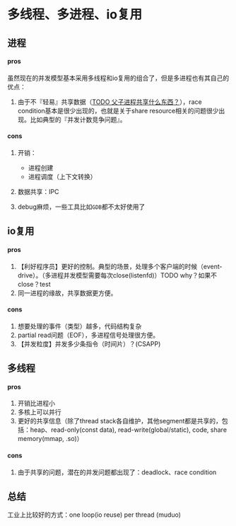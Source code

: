 # 多线程、多进程、io复用


## 进程



#### pros

虽然现在的并发模型基本采用多线程和io复用的组合了，但是多进程也有其自己的优点：

1. 由于不『轻易』共享数据（[TODO 父子进程共享什么东西？](xxxxx)），race condition基本是很少出现的，也就是关于share resource相关的问题很少出现。比如典型的『并发计数竞争问题』。

#### cons

1. 开销：
    - 进程创建
    - 进程调度（上下文转换）

2. 数据共享：IPC
3. debug麻烦，一些工具比如`GDB`都不太好使用了

## io复用

#### pros

1. 【利好程序员】更好的控制。典型的场景，处理多个客户端的时候（event-drive）。（多进程并发模型需要每次close(listenfd)）TODO why？如果不close？test
2. 同一进程的缘故，共享数据更方便。

#### cons

1. 想要处理的事件（类型）越多，代码结构复杂
2. partial read问题（EOF），多进程信号处理很方便。
3. 【并发粒度】并发多少条指令（时间片）？(CSAPP)

## 多线程

#### pros

1. 开销比进程小
2. 多核上可以并行
3. 更好的共享信息（除了thread stack各自维护，其他segment都是共享的，包括：heap、read-only(const data), read-write(global/static), code, share memory(mmap, .so)）


#### cons

1. 由于共享的问题，潜在的并发问题都出现了：deadlock、race condition

## 总结

工业上比较好的方式：one loop(io reuse) per thread (muduo)